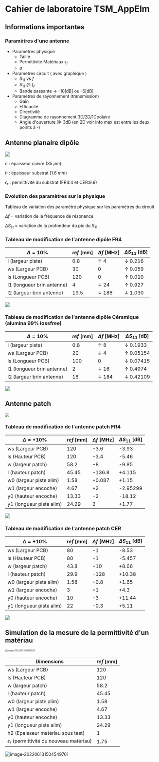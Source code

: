 # Cahier de laboratoire TSM_AppElm

## Informations importantes

### Paramètres d'une antenne

- Paramètres physique
  - Taille
  - Permittivité  Matériaux $\epsilon_r$ 
  - $\sigma$ 
- Paramètres circuit ( avec graphique )
  - $S_{11}$ vs $f$
  - $S_{11}$ @ $f_r$
  - Bande passante -> -10[dB] ou -6[dB]
- Paramètres de rayonnement (transmission)
  - Gain
  - Efficacité
  - Directivité
  - Diagramme de rayonnement 3D/2D/1Dpolaire
  - Angle d'ouverture @-3dB (en 2D voir info max est entre les deux points à -)

## Antenne planaire dipôle

![](.\Figures\dimensions.png)

$e$ : épaisseur cuivre ($35$ $\mu m$)

$h$ : épaisseur substrat ($1.6$ $mm$)

$\epsilon_r$ : permittivité du substrat (FR4:4 et CER:9.9)

### Evolution des paramètres sur la physique

Tableau de variation des paramètre physique sur les paramètres du circuit

$\Delta f$ = variation de la fréquence de résonance

$\Delta S_{11}$ = variation de la profondeur du pic du $S_{11}$ 

### Tableau de modification de l'antenne dipôle FR4

| $\Delta = 10\%$            | $ref$ [mm] | $\Delta f$ [MHz] | $\Delta S_{11}$ [dB] |
| -------------------------- | ---------- | ---------------- | -------------------- |
| i (largeur piste)          | 0.8        | $\uparrow$ 4     | $\downarrow$ 0.216   |
| ws (Largeur PCB)           | 30         | 0                | $\uparrow$ 0.059     |
| ls (Longueur PCB)          | 120        | 0                | $\uparrow$ 0.010     |
| l1 (longueur brin antenne) | 4          | $\downarrow$ 24  | $\uparrow$ 0.927     |
| l2 (largeur brin antenne)  | 19.5       | $\downarrow$ 188 | $\downarrow$ 1.030   |

<img src=".\Figures\MesureVariationsFR4.png" style="zoom: 100%;" />

### Tableau de modification de l'antenne dipôle Céramique (alumina 99% lossfree)

| $\Delta = 10\%$            | $ref$ [mm] | $\Delta f$ [MHz] | $\Delta S_{11}$ [dB] |
| -------------------------- | ---------- | ---------------- | -------------------- |
| i (largeur piste)          | 0.8        | $\uparrow$ 8     | $\downarrow$ 0.1933  |
| ws (Largeur PCB)           | 20         | $\downarrow$ 4   | $\uparrow$ 0.05154   |
| ls (Longueur PCB)          | 100        | 0                | $\downarrow$ 0.07415 |
| l1 (longueur brin antenne) | 2          | $\downarrow$ 16  | $\uparrow$ 0.4974    |
| l2 (largeur brin antenne)  | 16         | $\downarrow$ 184 | $\downarrow$ 0.42109 |

<img src=".\Figures\MesureVariationsCER.png" style="zoom:100%;" />

## Antenne patch

<img src=".\Figures\patch_dimensions.png" style="zoom: 80%;" />

### Tableau de modification de l'antenne patch FR4

| $\Delta = +10\%$         | $ref$ [mm] | $\Delta f$ [MHz] | $\Delta S_{11}$ [dB] |
| ------------------------ | ---------- | ---------------- | -------------------- |
| ws (Largeur PCB)         | 120        | -3.6             | -3.93                |
| ls (Hauteur PCB)         | 120        | -3.4             | -5.46                |
| w (largeur patch)        | 58.2       | -8               | -9.85                |
| l (hauteur patch)        | 45.45      | -136.8           | +4.115               |
| w0 (largeur piste alim)  | 1.58       | +0.087           | +1.15                |
| w1 (largeur encoche)     | 4.67       | +2               | -2.95299             |
| y0 (hauteur encoche)     | 13.33      | -2               | -18.12               |
| y1 (longueur piste alim) | 24.29      | 2                | +1.77                |

<img src=".\Figures\PatchMesureVariationsFR4.png" style="zoom: 100%;" />

### Tableau de modification de l'antenne patch CER

| $\Delta = +10\%$         | $ref$ [mm] | $\Delta f$ [MHz] | $\Delta S_{11}$ [dB] |
| ------------------------ | ---------- | ---------------- | -------------------- |
| ws (Largeur PCB)         | 80         | -1               | -8.53                |
| ls (Hauteur PCB)         | 80         | -1               | -5.457               |
| w (largeur patch)        | 43.8       | -10              | +8.66                |
| l (hauteur patch)        | 29.9       | -128             | +10.38               |
| w0 (largeur piste alim)  | 1.58       | +0.8             | +1.65                |
| w1 (largeur encoche)     | 3          | +1               | +4.3                 |
| y0 (hauteur encoche)     | 10         | -3               | +11.44               |
| y1 (longueur piste alim) | 22         | -0.3             | +5.11                |

<img src=".\Figures\PatchMesureVariationsCER.png" style="zoom: 100%;" />

## Simulation de la mesure de la permittivité d'un matériau

<img src="FiguresTypora/image-20220613151516025.png" alt="image-20220613151516025" style="zoom:50%;" />

| Dimensions                                      | $ref$ [mm] |
| ----------------------------------------------- | ---------- |
| ws (Largeur PCB)                                | 120        |
| ls (Hauteur PCB)                                | 120        |
| w (largeur patch)                               | 58.2       |
| l (hauteur patch)                               | 45.45      |
| w0 (largeur piste alim)                         | 1.58       |
| w1 (largeur encoche)                            | 4.67       |
| y0 (hauteur encoche)                            | 13.33      |
| y1 (longueur piste alim)                        | 24.29      |
| h2 (Epaisseur matériau sous test)               | 1          |
| $\epsilon_r$ (permittivité du nouveau matériau) | 1.75       |

![image-20220613150454976](FiguresTypora/image-20220613150454976.png)1